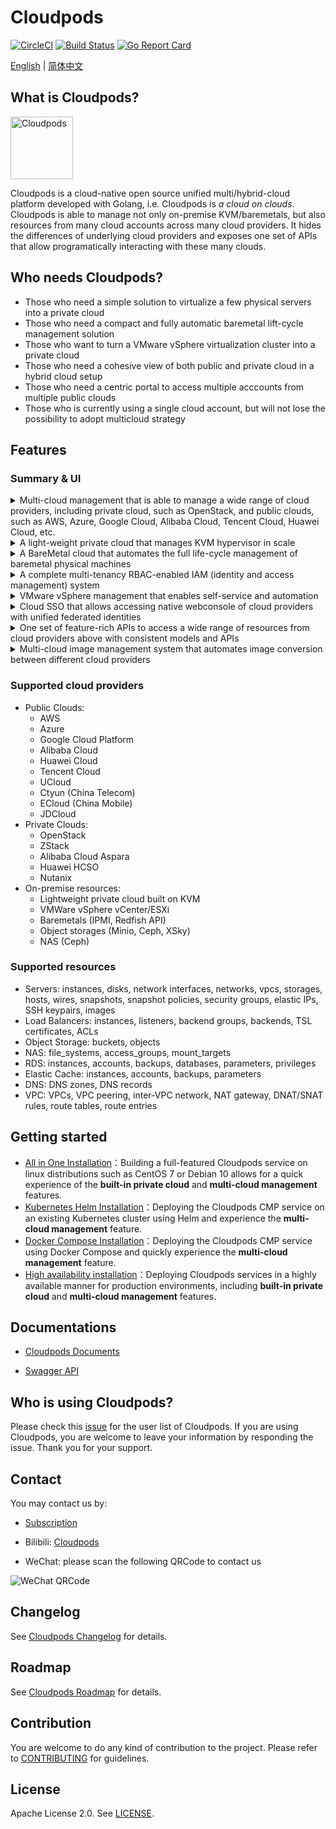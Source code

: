 # Cloudpods

[![CircleCI](https://circleci.com/gh/yunionio/cloudpods.svg?style=svg)](https://circleci.com/gh/yunionio/cloudpods)
[![Build Status](https://travis-ci.com/yunionio/cloudpods.svg?branch=master)](https://travis-ci.com/yunionio/cloudpods/branches)
[![Go Report Card](https://goreportcard.com/badge/github.com/yunionio/cloudpods)](https://goreportcard.com/report/github.com/yunionio/cloudpods)

[English](./README.md) | [简体中文](./README-CN.md)

## What is Cloudpods?

<img src="https://www.cloudpods.org/images/cloudpods_logo_green.png" alt="Cloudpods" height="100">

Cloudpods is a cloud-native open source unified multi/hybrid-cloud platform developed with Golang, i.e. Cloudpods is *a cloud on clouds*. Cloudpods is able to manage not only on-premise KVM/baremetals, but also resources from many cloud accounts across many cloud providers. It hides the differences of underlying cloud providers and exposes one set of APIs that allow programatically interacting with these many clouds.

## Who needs Cloudpods?

* Those who need a simple solution to virtualize a few physical servers into a private cloud
* Those who need a compact and fully automatic baremetal lift-cycle management solution
* Those who want to turn a VMware vSphere virtualization cluster into a private cloud
* Those who need a cohesive view of both public and private cloud in a hybrid cloud setup
* Those who need a centric portal to access multiple acccounts from multiple public clouds
* Those who is currently using a single cloud account, but will not lose the possibility to adopt multicloud strategy

## Features

### Summary & UI

<details>
  <summary>
  Multi-cloud management that is able to manage a wide range of cloud providers, including private cloud, such as OpenStack, and public clouds, such as AWS, Azure, Google Cloud, Alibaba Cloud, Tencent Cloud, Huawei Cloud, etc.
  </summary>
  <ul>
    <li>
      <p>Cloud account create form</p>
      <img src="https://www.cloudpods.org/zh/docs/introduce/ui/images/cloudselect.png" alt="multi cloud management">
    </li>
    <li>
      <p>Cloud accounts list</p>
      <img src="https://i.imgur.com/Q0LipfI.png" alt="cloud account list">
    </li>
    <li>
      <p>Multi public cloud VM list</p>
      <img src="https://www.cloudpods.org/zh/docs/introduce/ui/images/publicvmlist.png">
    </li>
  </ul>
</details>

<details>
  <summary>
  A light-weight private cloud that manages KVM hypervisor in scale
  </summary>
  <ul>
    <li>
      <p>VM instances list</p>
      <img src="https://i.imgur.com/DbkRUoo.png">
    </li>
    <li>
      <p>Create VM instance form</p>
      <img src="https://www.cloudpods.org/zh/docs/introduce/ui/images/createkvmvm1.png">
      <img src="https://www.cloudpods.org/zh/docs/introduce/ui/images/createkvmvm2.png">
    </li>
    <li>
      <p>VNC and SSH login page</p>
      <img src="https://i.imgur.com/m0rkeQ3.png">
    </li>
    <li>
      <p>Host list</p>
      <img src="https://imgur.com/i509t5a.png">
    </li>
    <li>
      <p>Image template list</p>
      <img src="https://imgur.com/UVFLGi2.png">
    </li>
    <li>
      <p>VPC list</p>
      <img src="https://www.cloudpods.org/zh/docs/introduce/ui/images/vpclist.png">
    </li>
    <li>
      <p>Wire list (Classic Network)</p>
      <img src="https://www.cloudpods.org/zh/docs/introduce/ui/images/wirelist.png">
    </li>
    <li>
      <p>IPsubnet list</p>
      <img src="https://www.cloudpods.org/zh/docs/introduce/ui/images/ipsubnetlist.png">
    </li> 
    <li>
      <p>Eip list (VPC Network)</p>
      <img src="https://www.cloudpods.org/zh/docs/introduce/ui/images/vpclist.png">
    </li>
    <li>
      <p>LB list</p>
      <img src="https://www.cloudpods.org/zh/docs/introduce/ui/images/lblist.png">
    </li>   
  </ul>
</details>

<details>
  <summary>
  A BareMetal cloud that automates the full life-cycle management of baremetal physical machines
  </summary>
  <ul>
    <li>
      <p>BareMetal list</p>
      <img src="https://www.cloudpods.org/zh/docs/introduce/ui/images/physicalmachinelist.png">
    </li>
    <li>
      <p>Baremetal Management</p>
      <img src="https://www.cloudpods.org/zh/docs/introduce/ui/images/addphysicalmachine.png">
    </li>
    <li>
      <p>Create OS on BareMetal</p>
      <img src="https://www.cloudpods.org/zh/docs/introduce/ui/images/createbaremetal.png">
    </li>
    <li>ARM64 baremetal supported</li>
  </ul>
</details>

<details>
  <summary>
  A complete multi-tenancy RBAC-enabled IAM (identity and access management) system
  </summary>
  <ul>
    <li>
      <p>sql, LDAP supported</p>
      <img src="https://www.cloudpods.org/zh/docs/introduce/ui/images/idplist.png">
    </li>
    <li>
      <p>Multi-tenancy system, include domain, project, group, user, role, policy</p>
      <img src="https://www.cloudpods.org/zh/docs/introduce/ui/images/domainlist.png">
      <img src="https://www.cloudpods.org/zh/docs/introduce/ui/images/projectlist.png">
      <img src="https://www.cloudpods.org/zh/docs/introduce/ui/images/grouplist.png">
      <img src="https://www.cloudpods.org/zh/docs/introduce/ui/images/userlist.png">
      <img src="https://www.cloudpods.org/zh/docs/introduce/ui/images/rolelist.png">
      <img src="https://www.cloudpods.org/zh/docs/introduce/ui/images/policylist.png">
  </ul>
</details>

<details>
  <summary>
  VMware vSphere management that enables self-service and automation
  </summary>
  <ul>
    <li>
      <p>Add VMware account</p>
      <img src="https://www.cloudpods.org/zh/docs/introduce/ui/images/createvmware.png">
    </li>
    <li>
      <p>VMware account list</p>
      <img src="https://www.cloudpods.org/zh/docs/introduce/ui/images/vmwarelist.png">
    </li>
    <li>
      <p>Automatic creation of wire</p>
      <img src="https://www.cloudpods.org/zh/docs/introduce/ui/images/vmwarewirelist.png">
    </li>
    <li>
      <p>Automatic creation of ipsubnet</p>
      <img src="https://www.cloudpods.org/zh/docs/introduce/ui/images/vmwareipsubnetlist.png">
    </li>
    <li>
      <p>Create a VMware VM instance</p>
      <img src="https://www.cloudpods.org/zh/docs/introduce/ui/images/createvmwarevm1.png">
      <img src="https://www.cloudpods.org/zh/docs/introduce/ui/images/createvmwarevm2.png">
    </li>
  </ul>
</details>


<details>
  <summary>
  Cloud SSO that allows accessing native webconsole of cloud providers with unified federated identities
  </summary>
  <ul>
    <li>
      <p>Enable the SSO login function of the cloud account (aliyun as an example)</p>
      <img src="https://www.cloudpods.org/zh/docs/introduce/ui/images/enablecloudsso.png">
    </li>
    <li>
      <p>create saml users</p>
      <img src="https://www.cloudpods.org/zh/docs/introduce/ui/images/addsamluser.png">
    </li>
    <li>
      <p>Cloud SSO entry</p>
      <img src="https://www.cloudpods.org/zh/docs/introduce/ui/images/cloudssoentry.png">
    </li>
    <li>
      <p>Cloud SSO - SSO login user</p>
      <img src="https://www.cloudpods.org/zh/docs/introduce/ui/images/cloudsamluser.png">
    </li>
    <li>
      <p>Sign in to the public cloud platform with SSO</p>
    </li>
  </ul>
</details>

<details>
  <summary>
  One set of feature-rich APIs to access a wide range of resources from cloud providers above with consistent models and APIs
  </summary>
</details>

<details>
  <summary>
  Multi-cloud image management system that automates image conversion between different cloud providers
  </summary>
</details>

### Supported cloud providers

* Public Clouds:
  * AWS
  * Azure
  * Google Cloud Platform
  * Alibaba Cloud
  * Huawei Cloud
  * Tencent Cloud
  * UCloud
  * Ctyun (China Telecom)
  * ECloud (China Mobile)
  * JDCloud
* Private Clouds:
  * OpenStack
  * ZStack
  * Alibaba Cloud Aspara
  * Huawei HCSO
  * Nutanix
* On-premise resources:
  * Lightweight private cloud built on KVM
  * VMWare vSphere vCenter/ESXi
  * Baremetals (IPMI, Redfish API)
  * Object storages (Minio, Ceph, XSky)
  * NAS (Ceph)

### Supported resources

* Servers: instances, disks, network interfaces, networks, vpcs, storages, hosts, wires, snapshots, snapshot policies, security groups, elastic IPs, SSH keypairs, images
* Load Balancers: instances, listeners, backend groups, backends, TSL certificates, ACLs
* Object Storage: buckets, objects
* NAS: file_systems, access_groups, mount_targets
* RDS: instances, accounts, backups, databases, parameters, privileges
* Elastic Cache: instances, accounts, backups, parameters
* DNS: DNS zones, DNS records
* VPC: VPCs, VPC peering, inter-VPC network, NAT gateway, DNAT/SNAT rules, route tables, route entries

## Getting started

- [All in One Installation](https://www.cloudpods.org/zh/docs/quickstart/allinone-converge/)：Building a full-featured Cloudpods service on linux distributions such as CentOS 7 or Debian 10 allows for a quick experience of the **built-in private cloud** and **multi-cloud management** features.
- [Kubernetes Helm Installation](https://www.cloudpods.org/zh/docs/quickstart/k8s/)：Deploying the Cloudpods CMP service on an existing Kubernetes cluster using Helm and experience the **multi-cloud management** feature.
- [Docker Compose Installation](https://www.cloudpods.org/zh/docs/quickstart/docker-compose/)：Deploying the Cloudpods CMP service using Docker Compose and quickly experience the **multi-cloud management** feature.
- [High availability installation](https://www.cloudpods.org/zh/docs/setup/ha-ce/)：Deploying Cloudpods services in a highly available manner for production environments, including **built-in private cloud** and **multi-cloud management** features.

## Documentations

* [Cloudpods Documents](https://www.cloudpods.org/en)

* [Swagger API](https://www.cloudpods.org/en/docs/swagger/)


## Who is using Cloudpods?

Please check this [issue](https://github.com/yunionio/cloudpods/issues/11427) for the user list of Cloudpods. If you are using Cloudpods, you are welcome to leave your information by responding the issue. Thank you for your support.

## Contact

You may contact us by:

* [Subscription](https://www.yunion.cn/subscription/index.html)

* Bilibili: [Cloudpods](https://space.bilibili.com/3493131737631540/)

* WeChat: please scan the following QRCode to contact us

<img src="https://www.cloudpods.org/images/contact_me_qr_20230321.png" alt="WeChat QRCode">

## Changelog

See [Cloudpods Changelog](https://www.cloudpods.org/en/docs/changelog/) for details.

## Roadmap

See [Cloudpods Roadmap](https://www.cloudpods.org/en/docs/roadmap/) for details.

## Contribution

You are welcome to do any kind of contribution to the project. Please refer to [CONTRIBUTING](./CONTRIBUTING.md) for guidelines.

## License

Apache License 2.0. See [LICENSE](./LICENSE).
